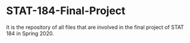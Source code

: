# STAT-184-Final-Project
It is the repository of all files that are involved in the final project of STAT 184 in Spring 2020. 
